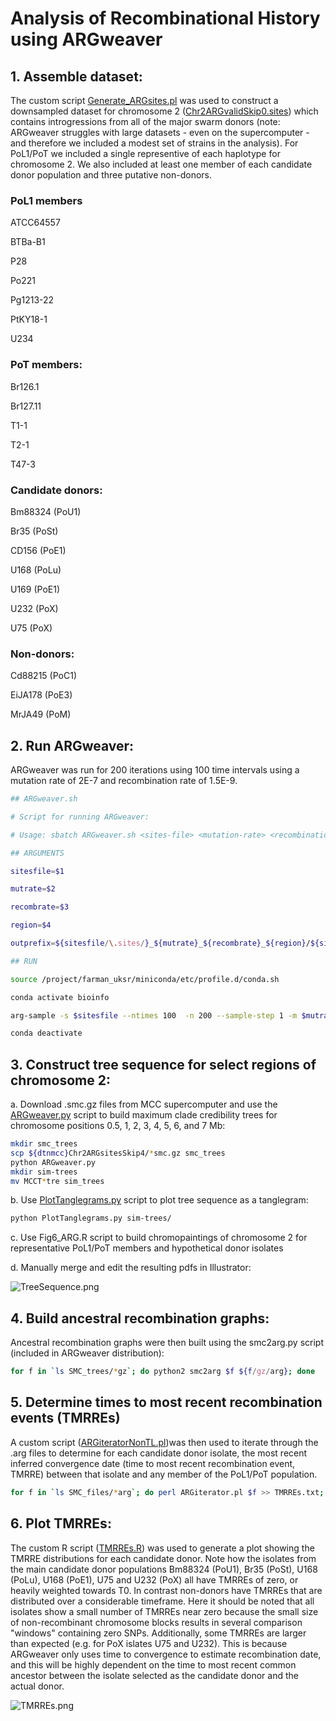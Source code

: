 # Analysis of Recombinational History using ARGweaver

## 1. Assemble dataset:
The custom script [Generate_ARGsites.pl](/ARG/scripts/Generate_ARGsites.pl) was used to construct a downsampled dataset for chromosome 2 ([Chr2ARGvalidSkip0.sites](/ARG/data/Chr2ARGvalidSkip0.sites)) which contains introgressions from all of the major swarm donors (note: ARGweaver struggles with large datasets - even on the supercomputer - and therefore we included a modest set of strains in the analysis). For PoL1/PoT we included a single representive of each haplotype for chromosome 2. We also included at least one member of each candidate donor population and three putative non-donors.

### PoL1 members
ATCC64557

BTBa-B1

P28

Po221

Pg1213-22

PtKY18-1

U234

### PoT members:
Br126.1

Br127.11

T1-1

T2-1

T47-3

### Candidate donors:
Bm88324 (PoU1)

Br35 (PoSt)

CD156 (PoE1)

U168 (PoLu)

U169 (PoE1)

U232 (PoX)

U75 (PoX)

### Non-donors:
Cd88215 (PoC1)

EiJA178 (PoE3)

MrJA49 (PoM)

## 2. Run ARGweaver:
ARGweaver was run for 200 iterations using 100 time intervals using a mutation rate of 2E-7 and recombination rate of 1.5E-9.
```bash
## ARGweaver.sh

# Script for running ARGweaver:

# Usage: sbatch ARGweaver.sh <sites-file> <mutation-rate> <recombination-rate> <region-to-analyze>

## ARGUMENTS

sitesfile=$1

mutrate=$2

recombrate=$3

region=$4

outprefix=${sitesfile/\.sites/}_${mutrate}_${recombrate}_${region}/${sitesfile/\.sites/}_${region}

## RUN

source /project/farman_uksr/miniconda/etc/profile.d/conda.sh

conda activate bioinfo

arg-sample -s $sitesfile --ntimes 100  -n 200 --sample-step 1 -m $mutrate -r $recombrate -o $outprefix --region $region --overwrite

conda deactivate
```
## 3. Construct tree sequence for select regions of chromosome 2:
a. Download .smc.gz files from MCC supercomputer and use the [ARGweaver.py](/ARG/scripts/ARGweaver.py) script to build maximum clade credibility trees for chromosome positions 0.5, 1, 2, 3, 4, 5, 6, and 7 Mb:
```bash
mkdir smc_trees
scp ${dtnmcc}Chr2ARGsitesSkip4/*smc.gz smc_trees
python ARGweaver.py
mkdir sim-trees
mv MCCT*tre sim_trees
```
b. Use [PlotTanglegrams.py](/ARG/scripts/PlotTanglegrams.py) script to plot tree sequence as a tanglegram:
```bash
python PlotTanglegrams.py sim-trees/
```
c. Use Fig6_ARG.R script to build chromopaintings of chromosome 2 for representative PoL1/PoT members and hypothetical donor isolates

d. Manually merge and edit the resulting pdfs in Illustrator:

![TreeSequence.png](/ARG/tanglegram-ML-trees.png)

## 4. Build ancestral recombination graphs:
Ancestral recombination graphs were then built using the smc2arg.py script (included in ARGweaver distribution):
```bash
for f in `ls SMC_trees/*gz`; do python2 smc2arg $f ${f/gz/arg}; done
```

## 5. Determine times to most recent recombination events (TMRREs)
A custom script ([ARGiteratorNonTL.pl](/ARG/scripts/ARGiteratorNonTL.pl))was then used to iterate through the .arg files to determine for each candidate donor isolate, the most recent inferred convergence date (time to most recent recombination event, TMRRE) between that isolate and any member of the PoL1/PoT population.
```bash
for f in `ls SMC_files/*arg`; do perl ARGiterator.pl $f >> TMRREs.txt; done
```
## 6. Plot TMRREs:
The custom R script ([TMRREs.R](/ARG/scripts/TMRREs.R)) was used to generate a plot showing the TMRRE distributions for each candidate donor. Note how the isolates from the main candidate donor populations Bm88324 (PoU1), Br35 (PoSt), U168 (PoLu), U168 (PoE1), U75 and U232 (PoX) all have TMRREs of zero, or  heavily weighted towards T0. In contrast non-donors have TMRREs that are distributed over a considerable timeframe. Here it should be noted that all isolates show a small number of TMRREs near zero because the small size of non-recombinant chromosome blocks results in several comparison "windows" containing zero SNPs. Additionally, some TMRREs are larger than expected (e.g. for PoX islates U75 and U232). This is because ARGweaver only uses time to convergence to estimate recombination date, and this will be highly dependent on the time to most recent common ancestor between the isolate selected as the candidate donor and the actual donor.

![TMRREs.png](/ARG/TMRREs.png)
